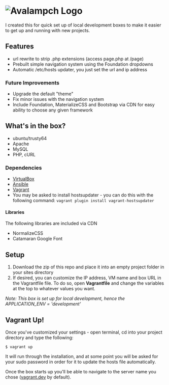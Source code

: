 # ![Avalampch Logo](https://raw.githubusercontent.com/karolbrennan/avalampch/master/assets/images/logo_300.png)
I created this for quick set up of local development boxes to make it easier to get up and running with new projects.

## Features
+ url rewrite to strip .php extensions (access page.php at /page)
+ Prebuilt simple navigation system using the Foundation dropdowns
+ Automatic /etc/hosts updater, you just set the url and ip address 

### Future Improvements
+ Upgrade the default "theme"
+ Fix minor issues with the navigation system
+ Include Foundation, MaterializeCSS and Bootstrap via CDN for easy ability to choose any given framework

## What's in the box?
+ ubuntu/trusty64
+ Apache
+ MySQL
+ PHP, cURL

### Dependencies
+ [VirtualBox](https://www.virtualbox.org/wiki/Downloads)
+ [Ansible](http://ansible.com)
+ [Vagrant](http://vagrantup.com)
+  You may be asked to install hostsupdater - you can do this with the following command:  `vagrant plugin install vagrant-hostsupdater`

#### Libraries
The following libraries are included via CDN

+ NormalizeCSS
+ Catamaran Google Font

## Setup
1. Download the zip of this repo and place it into an empty project folder in your sites directory
2. If desired, you can customize the IP address, VM name and box URL in the Vagrantfile file. To do so, open __Vagrantfile__ and change the variables at the top to whatever values you want.

*Note: This box is set up for local development, hence the APPLICATION_ENV = 'development'*

## Vagrant Up!
Once you've customized your settings - open terminal, cd into your project directory and type the following:

    $ vagrant up

It will run through the installation, and at some point you will be asked for your sudo password in order for it to update the hosts file automatically.

Once the box starts up you'll be able to navigate to the server name you chose ([vagrant.dev](http://vagrant.dev) by default). 